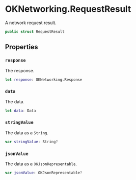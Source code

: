 # OKNetworking.RequestResult

A network request result.

``` swift
public struct RequestResult
```

## Properties

### `response`

The response.

``` swift
let response: OKNetworking.Response
```

### `data`

The data.

``` swift
let data: Data
```

### `stringValue`

The data as a `String`.

``` swift
var stringValue: String?
```

### `jsonValue`

The data as a `OKJsonRepresentable`.

``` swift
var jsonValue: OKJsonRepresentable?
```
